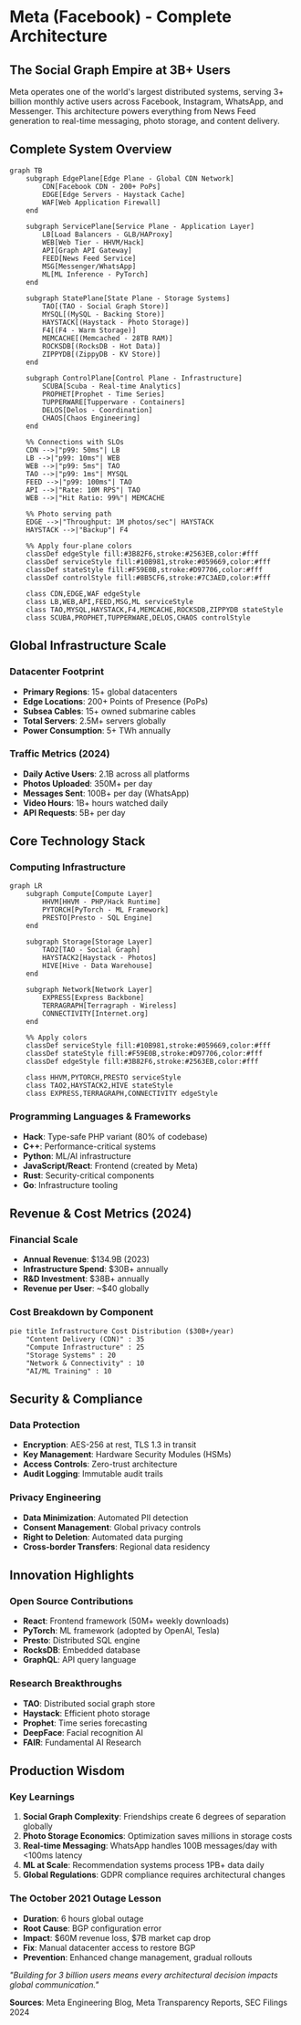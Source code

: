 # Meta (Facebook) - Complete Architecture

## The Social Graph Empire at 3B+ Users

Meta operates one of the world's largest distributed systems, serving 3+ billion monthly active users across Facebook, Instagram, WhatsApp, and Messenger. This architecture powers everything from News Feed generation to real-time messaging, photo storage, and content delivery.

## Complete System Overview

```mermaid
graph TB
    subgraph EdgePlane[Edge Plane - Global CDN Network]
        CDN[Facebook CDN - 200+ PoPs]
        EDGE[Edge Servers - Haystack Cache]
        WAF[Web Application Firewall]
    end

    subgraph ServicePlane[Service Plane - Application Layer]
        LB[Load Balancers - GLB/HAProxy]
        WEB[Web Tier - HHVM/Hack]
        API[Graph API Gateway]
        FEED[News Feed Service]
        MSG[Messenger/WhatsApp]
        ML[ML Inference - PyTorch]
    end

    subgraph StatePlane[State Plane - Storage Systems]
        TAO[(TAO - Social Graph Store)]
        MYSQL[(MySQL - Backing Store)]
        HAYSTACK[(Haystack - Photo Storage)]
        F4[(F4 - Warm Storage)]
        MEMCACHE[(Memcached - 28TB RAM)]
        ROCKSDB[(RocksDB - Hot Data)]
        ZIPPYDB[(ZippyDB - KV Store)]
    end

    subgraph ControlPlane[Control Plane - Infrastructure]
        SCUBA[Scuba - Real-time Analytics]
        PROPHET[Prophet - Time Series]
        TUPPERWARE[Tupperware - Containers]
        DELOS[Delos - Coordination]
        CHAOS[Chaos Engineering]
    end

    %% Connections with SLOs
    CDN -->|"p99: 50ms"| LB
    LB -->|"p99: 10ms"| WEB
    WEB -->|"p99: 5ms"| TAO
    TAO -->|"p99: 1ms"| MYSQL
    FEED -->|"p99: 100ms"| TAO
    API -->|"Rate: 10M RPS"| TAO
    WEB -->|"Hit Ratio: 99%"| MEMCACHE

    %% Photo serving path
    EDGE -->|"Throughput: 1M photos/sec"| HAYSTACK
    HAYSTACK -->|"Backup"| F4

    %% Apply four-plane colors
    classDef edgeStyle fill:#3B82F6,stroke:#2563EB,color:#fff
    classDef serviceStyle fill:#10B981,stroke:#059669,color:#fff
    classDef stateStyle fill:#F59E0B,stroke:#D97706,color:#fff
    classDef controlStyle fill:#8B5CF6,stroke:#7C3AED,color:#fff

    class CDN,EDGE,WAF edgeStyle
    class LB,WEB,API,FEED,MSG,ML serviceStyle
    class TAO,MYSQL,HAYSTACK,F4,MEMCACHE,ROCKSDB,ZIPPYDB stateStyle
    class SCUBA,PROPHET,TUPPERWARE,DELOS,CHAOS controlStyle
```

## Global Infrastructure Scale

### Datacenter Footprint
- **Primary Regions**: 15+ global datacenters
- **Edge Locations**: 200+ Points of Presence (PoPs)
- **Subsea Cables**: 15+ owned submarine cables
- **Total Servers**: 2.5M+ servers globally
- **Power Consumption**: 5+ TWh annually

### Traffic Metrics (2024)
- **Daily Active Users**: 2.1B across all platforms
- **Photos Uploaded**: 350M+ per day
- **Messages Sent**: 100B+ per day (WhatsApp)
- **Video Hours**: 1B+ hours watched daily
- **API Requests**: 5B+ per day

## Core Technology Stack

### Computing Infrastructure
```mermaid
graph LR
    subgraph Compute[Compute Layer]
        HHVM[HHVM - PHP/Hack Runtime]
        PYTORCH[PyTorch - ML Framework]
        PRESTO[Presto - SQL Engine]
    end

    subgraph Storage[Storage Layer]
        TAO2[TAO - Social Graph]
        HAYSTACK2[Haystack - Photos]
        HIVE[Hive - Data Warehouse]
    end

    subgraph Network[Network Layer]
        EXPRESS[Express Backbone]
        TERRAGRAPH[Terragraph - Wireless]
        CONNECTIVITY[Internet.org]
    end

    %% Apply colors
    classDef serviceStyle fill:#10B981,stroke:#059669,color:#fff
    classDef stateStyle fill:#F59E0B,stroke:#D97706,color:#fff
    classDef edgeStyle fill:#3B82F6,stroke:#2563EB,color:#fff

    class HHVM,PYTORCH,PRESTO serviceStyle
    class TAO2,HAYSTACK2,HIVE stateStyle
    class EXPRESS,TERRAGRAPH,CONNECTIVITY edgeStyle
```

### Programming Languages & Frameworks
- **Hack**: Type-safe PHP variant (80% of codebase)
- **C++**: Performance-critical systems
- **Python**: ML/AI infrastructure
- **JavaScript/React**: Frontend (created by Meta)
- **Rust**: Security-critical components
- **Go**: Infrastructure tooling

## Revenue & Cost Metrics (2024)

### Financial Scale
- **Annual Revenue**: $134.9B (2023)
- **Infrastructure Spend**: $30B+ annually
- **R&D Investment**: $38B+ annually
- **Revenue per User**: ~$40 globally

### Cost Breakdown by Component
```mermaid
pie title Infrastructure Cost Distribution ($30B+/year)
    "Content Delivery (CDN)" : 35
    "Compute Infrastructure" : 25
    "Storage Systems" : 20
    "Network & Connectivity" : 10
    "AI/ML Training" : 10
```

## Security & Compliance

### Data Protection
- **Encryption**: AES-256 at rest, TLS 1.3 in transit
- **Key Management**: Hardware Security Modules (HSMs)
- **Access Controls**: Zero-trust architecture
- **Audit Logging**: Immutable audit trails

### Privacy Engineering
- **Data Minimization**: Automated PII detection
- **Consent Management**: Global privacy controls
- **Right to Deletion**: Automated data purging
- **Cross-border Transfers**: Regional data residency

## Innovation Highlights

### Open Source Contributions
- **React**: Frontend framework (50M+ weekly downloads)
- **PyTorch**: ML framework (adopted by OpenAI, Tesla)
- **Presto**: Distributed SQL engine
- **RocksDB**: Embedded database
- **GraphQL**: API query language

### Research Breakthroughs
- **TAO**: Distributed social graph store
- **Haystack**: Efficient photo storage
- **Prophet**: Time series forecasting
- **DeepFace**: Facial recognition AI
- **FAIR**: Fundamental AI Research

## Production Wisdom

### Key Learnings
1. **Social Graph Complexity**: Friendships create 6 degrees of separation globally
2. **Photo Storage Economics**: Optimization saves millions in storage costs
3. **Real-time Messaging**: WhatsApp handles 100B messages/day with <100ms latency
4. **ML at Scale**: Recommendation systems process 1PB+ data daily
5. **Global Regulations**: GDPR compliance requires architectural changes

### The October 2021 Outage Lesson
- **Duration**: 6 hours global outage
- **Root Cause**: BGP configuration error
- **Impact**: $60M revenue loss, $7B market cap drop
- **Fix**: Manual datacenter access to restore BGP
- **Prevention**: Enhanced change management, gradual rollouts

*"Building for 3 billion users means every architectural decision impacts global communication."*

**Sources**: Meta Engineering Blog, Meta Transparency Reports, SEC Filings 2024